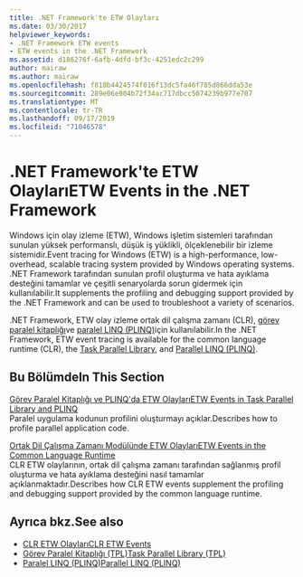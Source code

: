 ```yaml
---
title: .NET Framework'te ETW Olayları
ms.date: 03/30/2017
helpviewer_keywords:
- .NET Framework ETW events
- ETW events in the .NET Framework
ms.assetid: d186276f-6afb-4dfd-bf3c-4251edc2c299
author: mairaw
ms.author: mairaw
ms.openlocfilehash: f810b4424574f016f13dc5fa46f785d866dda53e
ms.sourcegitcommit: 289e06e904b72f34ac717dbcc5074239b977e707
ms.translationtype: MT
ms.contentlocale: tr-TR
ms.lasthandoff: 09/17/2019
ms.locfileid: "71046578"
---
```

# <a name="etw-events-in-the-net-framework"></a><span data-ttu-id="46626-102">.NET Framework'te ETW Olayları</span><span class="sxs-lookup"><span data-stu-id="46626-102">ETW Events in the .NET Framework</span></span>
<span data-ttu-id="46626-103">Windows için olay izleme (ETW), Windows işletim sistemleri tarafından sunulan yüksek performanslı, düşük iş yüklikli, ölçeklenebilir bir izleme sistemidir.</span><span class="sxs-lookup"><span data-stu-id="46626-103">Event tracing for Windows (ETW) is a high-performance, low-overhead, scalable tracing system provided by Windows operating systems.</span></span> <span data-ttu-id="46626-104">.NET Framework tarafından sunulan profil oluşturma ve hata ayıklama desteğini tamamlar ve çeşitli senaryolarda sorun gidermek için kullanılabilir.</span><span class="sxs-lookup"><span data-stu-id="46626-104">It supplements the profiling and debugging support provided by the .NET Framework and can be used to troubleshoot a variety of scenarios.</span></span>  
  
 <span data-ttu-id="46626-105">.NET Framework, ETW olay izleme ortak dil çalışma zamanı (CLR), [görev paralel kitaplığı](../../standard/parallel-programming/task-parallel-library-tpl.md)ve [paralel LINQ (PLINQ)](../../standard/parallel-programming/parallel-linq-plinq.md)için kullanılabilir.</span><span class="sxs-lookup"><span data-stu-id="46626-105">In the .NET Framework, ETW event tracing is available for the common language runtime (CLR), the [Task Parallel Library](../../standard/parallel-programming/task-parallel-library-tpl.md), and [Parallel LINQ (PLINQ)](../../standard/parallel-programming/parallel-linq-plinq.md).</span></span>  
  
## <a name="in-this-section"></a><span data-ttu-id="46626-106">Bu Bölümde</span><span class="sxs-lookup"><span data-stu-id="46626-106">In This Section</span></span>  
 [<span data-ttu-id="46626-107">Görev Paralel Kitaplığı ve PLINQ'da ETW Olayları</span><span class="sxs-lookup"><span data-stu-id="46626-107">ETW Events in Task Parallel Library and PLINQ</span></span>](etw-events-in-task-parallel-library-and-plinq.md)  
 <span data-ttu-id="46626-108">Paralel uygulama kodunun profilini oluşturmayı açıklar.</span><span class="sxs-lookup"><span data-stu-id="46626-108">Describes how to profile parallel application code.</span></span>  
  
 [<span data-ttu-id="46626-109">Ortak Dil Çalışma Zamanı Modülünde ETW Olayları</span><span class="sxs-lookup"><span data-stu-id="46626-109">ETW Events in the Common Language Runtime</span></span>](etw-events-in-the-common-language-runtime.md)  
 <span data-ttu-id="46626-110">CLR ETW olaylarının, ortak dil çalışma zamanı tarafından sağlanmış profil oluşturma ve hata ayıklama desteğini nasıl tamamlar açıklanmaktadır.</span><span class="sxs-lookup"><span data-stu-id="46626-110">Describes how CLR ETW events supplement the profiling and debugging support provided by the common language runtime.</span></span>  
  
## <a name="see-also"></a><span data-ttu-id="46626-111">Ayrıca bkz.</span><span class="sxs-lookup"><span data-stu-id="46626-111">See also</span></span>

- [<span data-ttu-id="46626-112">CLR ETW Olayları</span><span class="sxs-lookup"><span data-stu-id="46626-112">CLR ETW Events</span></span>](clr-etw-events.md)
- [<span data-ttu-id="46626-113">Görev Paralel Kitaplığı (TPL)</span><span class="sxs-lookup"><span data-stu-id="46626-113">Task Parallel Library (TPL)</span></span>](../../standard/parallel-programming/task-parallel-library-tpl.md)
- [<span data-ttu-id="46626-114">Paralel LINQ (PLINQ)</span><span class="sxs-lookup"><span data-stu-id="46626-114">Parallel LINQ (PLINQ)</span></span>](../../standard/parallel-programming/parallel-linq-plinq.md)
